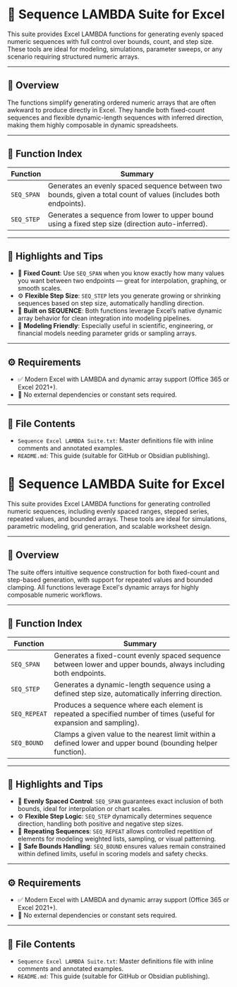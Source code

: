 # 🔢 Sequence LAMBDA Suite for Excel

This suite provides Excel LAMBDA functions for generating evenly spaced numeric sequences with full control over bounds, count, and step size. These tools are ideal for modeling, simulations, parameter sweeps, or any scenario requiring structured numeric arrays.

---

## 📘 Overview

The functions simplify generating ordered numeric arrays that are often awkward to produce directly in Excel. They handle both fixed-count sequences and flexible dynamic-length sequences with inferred direction, making them highly composable in dynamic spreadsheets.

---

## 📑 Function Index

| Function | Summary |
|---------|---------|
| `SEQ_SPAN` | Generates an evenly spaced sequence between two bounds, given a total count of values (includes both endpoints). |
| `SEQ_STEP` | Generates a sequence from lower to upper bound using a fixed step size (direction auto-inferred). |

---

## 🧩 Highlights and Tips

- 📏 **Fixed Count**: Use `SEQ_SPAN` when you know exactly how many values you want between two endpoints — great for interpolation, graphing, or smooth scales.
- ⚙ **Flexible Step Size**: `SEQ_STEP` lets you generate growing or shrinking sequences based on step size, automatically handling direction.
- 🔀 **Built on SEQUENCE**: Both functions leverage Excel’s native dynamic array behavior for clean integration into modeling pipelines.
- 🧪 **Modeling Friendly**: Especially useful in scientific, engineering, or financial models needing parameter grids or sampling arrays.

---

## ⚙️ Requirements

- ✅ Modern Excel with LAMBDA and dynamic array support (Office 365 or Excel 2021+).
- 🚫 No external dependencies or constant sets required.

---

## 📎 File Contents

- `Sequence Excel LAMBDA Suite.txt`: Master definitions file with inline comments and annotated examples.
- `README.md`: This guide (suitable for GitHub or Obsidian publishing).
# 🔢 Sequence LAMBDA Suite for Excel

This suite provides Excel LAMBDA functions for generating controlled numeric sequences, including evenly spaced ranges, stepped series, repeated values, and bounded arrays. These tools are ideal for simulations, parametric modeling, grid generation, and scalable worksheet design.

---

## 📘 Overview

The suite offers intuitive sequence construction for both fixed-count and step-based generation, with support for repeated values and bounded clamping. All functions leverage Excel's dynamic arrays for highly composable numeric workflows.

---

## 📑 Function Index

| Function | Summary |
|---------|---------|
| `SEQ_SPAN` | Generates a fixed-count evenly spaced sequence between lower and upper bounds, always including both endpoints. |
| `SEQ_STEP` | Generates a dynamic-length sequence using a defined step size, automatically inferring direction. |
| `SEQ_REPEAT` | Produces a sequence where each element is repeated a specified number of times (useful for expansion and sampling). |
| `SEQ_BOUND` | Clamps a given value to the nearest limit within a defined lower and upper bound (bounding helper function). |

---

## 🧩 Highlights and Tips

- 📏 **Evenly Spaced Control**: `SEQ_SPAN` guarantees exact inclusion of both bounds, ideal for interpolation or chart scales.
- ⚙ **Flexible Step Logic**: `SEQ_STEP` dynamically determines sequence direction, handling both positive and negative step sizes.
- 🔁 **Repeating Sequences**: `SEQ_REPEAT` allows controlled repetition of elements for modeling weighted lists, sampling, or visual patterning.
- 🚫 **Safe Bounds Handling**: `SEQ_BOUND` ensures values remain constrained within defined limits, useful in scoring models and safety checks.

---

## ⚙️ Requirements

- ✅ Modern Excel with LAMBDA and dynamic array support (Office 365 or Excel 2021+).
- 🚫 No external dependencies or constant sets required.

---

## 📎 File Contents

- `Sequence Excel LAMBDA Suite.txt`: Master definitions file with inline comments and annotated examples.
- `README.md`: This guide (suitable for GitHub or Obsidian publishing).
